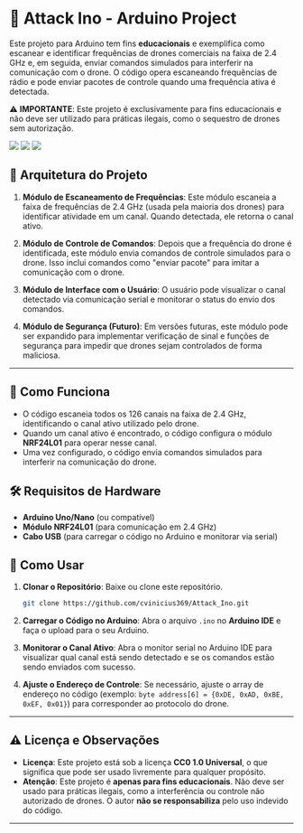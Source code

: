 # 🥷 **Attack Ino - Arduino Project**

Este projeto para Arduino tem fins **educacionais** e exemplifica como escanear e identificar frequências de drones comerciais na faixa de 2.4 GHz e, em seguida, enviar comandos simulados para interferir na comunicação com o drone. O código opera escaneando frequências de rádio e pode enviar pacotes de controle quando uma frequência ativa é detectada. 

⚠️ **IMPORTANTE**: Este projeto é exclusivamente para fins educacionais e não deve ser utilizado para práticas ilegais, como o sequestro de drones sem autorização.

<img src="https://img.shields.io/badge/C%2B%2B-00599C?style=for-the-badge&logo=c%2B%2B&logoColor=blue&color=black"/> <img loading="lazy" src="https://img.shields.io/badge/Arduino-00979D?style=for-the-badge&logo=Arduino&logoColor=white"> <img loading="lazy" src="https://img.shields.io/badge/Arduino_IDE-00979D?style=for-the-badge&logo=arduino&logoColor=white">

## 🚧 **Arquitetura do Projeto**

1. **Módulo de Escaneamento de Frequências**: Este módulo escaneia a faixa de frequências de 2.4 GHz (usada pela maioria dos drones) para identificar atividade em um canal. Quando detectada, ele retorna o canal ativo.

2. **Módulo de Controle de Comandos**: Depois que a frequência do drone é identificada, este módulo envia comandos de controle simulados para o drone. Isso inclui comandos como "enviar pacote" para imitar a comunicação com o drone.

3. **Módulo de Interface com o Usuário**: O usuário pode visualizar o canal detectado via comunicação serial e monitorar o status do envio dos comandos. 

4. **Módulo de Segurança (Futuro)**: Em versões futuras, este módulo pode ser expandido para implementar verificação de sinal e funções de segurança para impedir que drones sejam controlados de forma maliciosa.

---

## 🚀 **Como Funciona**

- O código escaneia todos os 126 canais na faixa de 2.4 GHz, identificando o canal ativo utilizado pelo drone.
- Quando um canal ativo é encontrado, o código configura o módulo **NRF24L01** para operar nesse canal.
- Uma vez configurado, o código envia comandos simulados para interferir na comunicação do drone.
  
## 🛠️ **Requisitos de Hardware**

- **Arduino Uno/Nano** (ou compatível)
- **Módulo NRF24L01** (para comunicação em 2.4 GHz)
- **Cabo USB** (para carregar o código no Arduino e monitorar via serial)

## 📝 **Como Usar**

1. **Clonar o Repositório**: Baixe ou clone este repositório.
   ```bash
   git clone https://github.com/cvinicius369/Attack_Ino.git
   ```

2. **Carregar o Código no Arduino**: Abra o arquivo `.ino` no **Arduino IDE** e faça o upload para o seu Arduino.

3. **Monitorar o Canal Ativo**: Abra o monitor serial no Arduino IDE para visualizar qual canal está sendo detectado e se os comandos estão sendo enviados com sucesso.

4. **Ajuste o Endereço de Controle**: Se necessário, ajuste o array de endereço no código (exemplo: `byte address[6] = {0xDE, 0xAD, 0xBE, 0xEF, 0x01}`) para corresponder ao protocolo do drone.

---

## ⚠️ **Licença e Observações**

- **Licença**: Este projeto está sob a licença **CC0 1.0 Universal**, o que significa que pode ser usado livremente para qualquer propósito.
- **Atenção**: Este projeto é **apenas para fins educacionais**. Não deve ser usado para práticas ilegais, como a interferência ou controle não autorizado de drones. O autor **não se responsabiliza** pelo uso indevido do código.

---
